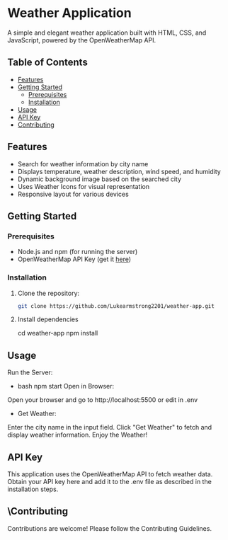 # Weather Application

A simple and elegant weather application built with HTML, CSS, and JavaScript, powered by the OpenWeatherMap API.

## Table of Contents

- [Features](#features)
- [Getting Started](#getting-started)
  - [Prerequisites](#prerequisites)
  - [Installation](#installation)
- [Usage](#usage)
- [API Key](#api-key)
- [Contributing](#contributing)

## Features

- Search for weather information by city name
- Displays temperature, weather description, wind speed, and humidity
- Dynamic background image based on the searched city
- Uses Weather Icons for visual representation
- Responsive layout for various devices

## Getting Started

### Prerequisites

- Node.js and npm (for running the server)
- OpenWeatherMap API Key (get it [here](https://openweathermap.org/api))

### Installation

1. Clone the repository:

   ```bash
   git clone https://github.com/Lukearmstrong2201/weather-app.git

2. Install dependencies

   cd weather-app
   npm install
   
## Usage

Run the Server:

- bash
npm start
Open in Browser:

Open your browser and go to http://localhost:5500 or edit in .env

- Get Weather:

Enter the city name in the input field.
Click "Get Weather" to fetch and display weather information.
Enjoy the Weather!

## API Key
This application uses the OpenWeatherMap API to fetch weather data. Obtain your API key here and add it to the .env file as described in the installation steps.

## \Contributing
Contributions are welcome! Please follow the Contributing Guidelines.
